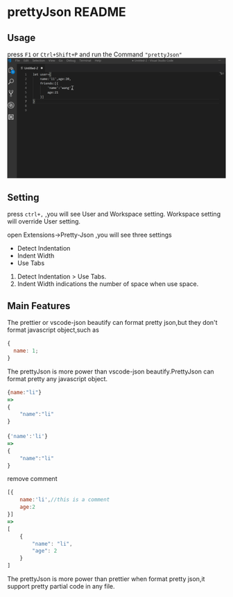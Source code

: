 # prettyJson README

## Usage

press `F1` or `Ctrl+Shift+P` and run the Command `"prettyJson"`
![pretty json](./images/code.gif)

## Setting

press `ctrl+,` ,you will see User and Workspace setting. Workspace setting will override User setting.

open Extensions->Pretty-Json ,you will see three settings

- Detect Indentation
- Indent Width
- Use Tabs

1. Detect Indentation > Use Tabs.
2. Indent Width indications the number of space when use space.

## Main Features

The prettier or vscode-json beautify can format pretty json,but they don't format javascript object,such as

```js
{
  name: 1;
}
```

The prettyJson is more power than vscode-json beautify.PrettyJson can format pretty any javascript object.

```js
{name:"li"}
=>
{
    "name":"li"
}

{'name':'li'}
=>
{
    "name":"li"
}
```

remove comment

```js
[{
    name:'li',//this is a comment
    age:2
}]
=>
[
    {
        "name": "li",
        "age": 2
    }
]
```

The prettyJson is more power than prettier when format pretty json,it support pretty partial code in any file.
